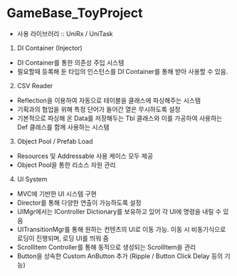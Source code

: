 # GameBase_ToyProject
* 사용 라이브러리 :: UniRx / UniTask

1. DI Container (Injector)
- DI Container를 통한 의존성 주입 시스템
- 필요할때 등록해 둔 타입의 인스턴스를 DI Container를 통해 받아 사용할 수 있음.
2. CSV Reader
- Reflection을 이용하여 자동으로 테이블을 클래스에 파싱해주는 시스템
- 기획과의 협업을 위해 특정 단어가 들어간 열은 무시하도록 설정
- 기본적으로 파싱해 온 Data를 저장해두는 Tbl 클래스와 이를 가공하여 사용하는 Def 클래스를 함께 사용하는 시스템
3. Object Pool / Prefab Load
- Resources 및 Addressable 사용 케이스 모두 제공
- Object Pool을 통한 리소스 자원 관리
4. UI System
- MVC에 기반한 UI 시스템 구현
- Director를 통해 다양한 연출이 가능하도록 설정
- UIMgr에서는 IController Dictionary를 보유하고 있어 각 UI에 명령을 내릴 수 있음 
- UITransitionMgr를 통해 원하는 컨텐츠의 UI로 이동 가능. 이동 시 비동기식으로 로딩이 진행되며, 로딩 UI를 띄워 줌
- ScrollItem Controller를 통해 동적으로 생성되는 ScrollItem을 관리
- Button을 상속한 Custom AnButton 추가 (Ripple / Button Click Delay 등의 기능)
